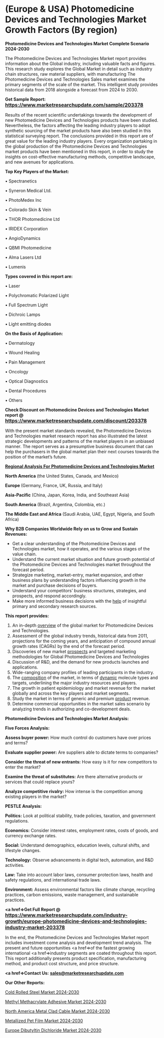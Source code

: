 # (Europe & USA) Photomedicine Devices and Technologies Market Growth Factors (By region)

<strong>Photomedicine Devices and Technologies Market Complete Scenario 2024-2030</strong>

The Photomedicine Devices and Technologies Market report provides information about the Global industry, including valuable facts and figures. This research study explores the Global Market in detail such as industry chain structures, raw material suppliers, with manufacturing The Photomedicine Devices and Technologies Sales market examines the primary segments of the scale of the market. This intelligent study provides historical data from 2018 alongside a forecast from 2024 to 2030.

<strong>Get Sample Report: <a href=https://www.marketresearchupdate.com/sample/203378><font size=3 color=#0000ff>https://www.marketresearchupdate.com/sample/203378</font></a></strong>

Results of the recent scientific undertakings towards the development of new Photomedicine Devices and Technologies products have been studied. Nevertheless, the factors affecting the leading industry players to adopt synthetic sourcing of the market products have also been studied in this statistical surveying report. The conclusions provided in this report are of great value for the leading industry players. Every organization partaking in the global production of the Photomedicine Devices and Technologies market products have been mentioned in this report, in order to study the insights on cost-effective manufacturing methods, competitive landscape, and new avenues for applications.

<strong>Top Key Players of the Market:</strong>

• Spectranetics

• Syneron Medical Ltd.

• PhotoMedex Inc

• Colorado Skin & Vein

• THOR Photomedicine Ltd

• IRIDEX Corporation

• AngioDynamics

• QBMI Photomedicine

• Alma Lasers Ltd

• Lumenis

<strong>Types covered in this report are: </strong>

• Laser

• Polychromatic Polarized Light

• Full Spectrum Light

• Dichroic Lamps

• Light emitting diodes

<strong>On the Basis of Application:</strong>

• Dermatology

• Wound Healing

• Pain Management

• Oncology

• Optical Diagnostics

• Dental Procedures

• Others

<strong>Check Discount on Photomedicine Devices and Technologies Market report @ <a href=https://www.marketresearchupdate.com/discount/203378><font size=3 color=#0000ff>https://www.marketresearchupdate.com/discount/203378</font></a></strong>

With the present market standards revealed, the Photomedicine Devices and Technologies market research report has also illustrated the latest strategic developments and patterns of the market players in an unbiased manner. The report serves as a presumptive business document that can help the purchasers in the global market plan their next courses towards the position of the market’s future.

<strong><u><b>Regional Analysis For Photomedicine Devices and Technologies Market</b></u></strong>

<strong><b>North America</b></strong> (the United States, Canada, and Mexico)

<strong><b>Europe </b></strong>(Germany, France, UK, Russia, and Italy)

<strong><b>Asia-Pacific</b></strong> (China, Japan, Korea, India, and Southeast Asia)

<strong><b>South America</b></strong> (Brazil, Argentina, Colombia, etc.)

<strong><b>The Middle East and Africa</b></strong> (Saudi Arabia, UAE, Egypt, Nigeria, and South Africa)

<strong>Why B2B Companies Worldwide Rely on us to Grow and Sustain Revenues:</strong>
<ul>
  <li>Get a clear understanding of the Photomedicine Devices and Technologies market, how it operates, and the various stages of the value chain.</li>
  <li>Understand the current market situation and future growth potential of the Photomedicine Devices and Technologies market throughout the forecast period.</li>
  <li>Strategize marketing, market-entry, market expansion, and other business plans by understanding factors influencing growth in the market and purchase decisions of buyers.</li>
  <li>Understand your competitors’ business structures, strategies, and prospects, and respond accordingly.</li>
  <li>Make more informed business decisions with the <a href=ASDF991299>help</a> of insightful primary and secondary research sources.</li>
</ul>
<strong>This report provides:</strong>
<ol>
  <li>An in-depth <a href=>overview</a> of the global market for Photomedicine Devices and Technologies.</li>
  <li>Assessment of the global industry trends, historical data from 2011, projections for the coming years, and anticipation of compound annual growth rates (CAGRs) by the end of the forecast period.</li>
  <li>Discoveries of new market <a href=>prospects</a> and targeted marketing methodologies for Global Photomedicine Devices and Technologies</li>
  <li>Discussion of R&amp;D, and the demand for new products launches and applications.</li>
  <li>Wide-ranging company profiles of leading participants in the industry.</li>
  <li>The <a href=ASDF881288>composition</a> of the market, in terms of <a href=>dynamic</a> molecule types and targets, underlining the major industry resources and players.</li>
  <li>The growth in patient epidemiology and market revenue for the market globally and across the key players and market segments.</li>
  <li>Study the market in terms of generic and premium <a href=>product</a> revenue.</li>
  <li>Determine commercial opportunities in the market sales scenario by analyzing trends in authorizing and co-development deals.</li>
</ol>

<strong>Photomedicine Devices and Technologies Market Analysis:</strong>

<strong>Five Forces Analysis:</strong>

<strong>Assess buyer power:</strong> How much control do customers have over prices and terms?

<strong>Evaluate supplier power:</strong> Are suppliers able to dictate terms to companies?

<strong>Consider the threat of new entrants:</strong> How easy is it for new competitors to enter the market?

<strong>Examine the threat of substitutes:</strong> Are there alternative products or services that could replace yours?

<strong>Analyze competitive rivalry:</strong> How intense is the competition among existing players in the market?

<strong>PESTLE Analysis:</strong>

<strong>Politics:</strong> Look at political stability, trade policies, taxation, and government regulations.

<strong>Economics:</strong> Consider interest rates, employment rates, costs of goods, and currency exchange rates.

<strong>Social:</strong> Understand demographics, education levels, cultural shifts, and lifestyle changes.

<strong>Technology:</strong> Observe advancements in digital tech, automation, and R&D activities.

<strong>Law:</strong> Take into account labor laws, consumer protection laws, health and safety regulations, and international trade laws.

<strong>Environment:</strong> Assess environmental factors like climate change, recycling practices, carbon emissions, waste management, and sustainable practices.

<strong><a href=>Get Full Report</a> @ <a href=https://www.marketresearchupdate.com/industry-growth/europe-photomedicine-devices-and-technologies-industry-market-203378><font size=3 color=#0000ff>https://www.marketresearchupdate.com/industry-growth/europe-photomedicine-devices-and-technologies-industry-market-203378</font></a></strong>

In the end, the Photomedicine Devices and Technologies Market report includes investment come analysis and development trend analysis. The present and future opportunities <a href=>of</a> the fastest growing international <a href=>industry</a> segments are coated throughout this report. This report additionally presents product specification, manufacturing method, and product cost structure, and price structure.

<strong><a href=><strong>Contact Us:</strong></a></strong>
<strong>sales@marketresearchupdate.com</strong>

<strong>Our Other Reports:</strong>

<a href=https://www.linkedin.com/pulse/cold-rolled-steel-market-current-business-trends>Cold Rolled Steel Market 2024-2030</a>

<a href=https://www.linkedin.com/pulse/methyl-methacrylate-adhesive-market-analysis>Methyl Methacrylate Adhesive Market 2024-2030</a>

<a href=https://www.linkedin.com/pulse/north-america-metal-clad-cable-market-expecting>North America Metal Clad Cable Market 2024-2030</a>

<a href=https://www.linkedin.com/pulse/metallized-pet-film-market-outlook-2023-size-qdpuf/>Metallized Pet Film Market 2024-2030</a>

<a href=https://www.linkedin.com/pulse/europe-dibutyltin-dichloride-market-research-report-1tblf/>Europe Dibutyltin Dichloride Market 2024-2030</a>
